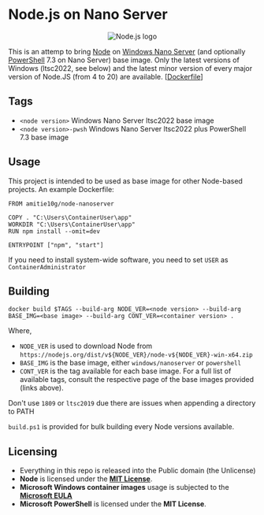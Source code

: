 # Node.js on Nano Server

<p align=center><img src="https://github.com/Amitie10g/node-nanoserver-docker/assets/2096562/d2ac73e9-d71d-47a7-988a-d73358c411cc" alt="Node.js logo" style="text-align:center;margin:auto"></p>

This is an attemp to bring [Node](https://nodejs.org/) on [Windows Nano Server](https://hub.docker.com/_/microsoft-windows-nanoserver) (and optionally [PowerShell](https://hub.docker.com/_/microsoft-powershell) 7.3 on Nano Server) base image. Only the latest versions of Windows (ltsc2022, see below) and the latest minor version of every major version of Node.JS (from 4 to 20) are available. [[Dockerfile](https://github.com/Amitie10g/node-nanoserver-docker/blob/main/Dockerfile)]

## Tags

* ``<node version>`` Windows Nano Server ltsc2022 base image
* ``<node version>-pwsh`` Windows Nano Server ltsc2022 plus PowerShell 7.3 base image

## Usage

This project is intended to be used as base image for other Node-based projects. An example Dockerfile:

    FROM amitie10g/node-nanoserver
    
    COPY . "C:\Users\ContainerUser\app"
    WORKDIR "C:\Users\ContainerUser\app"
    RUN npm install --omit=dev
    
    ENTRYPOINT ["npm", "start"]

If you need to install system-wide software, you need to set `USER` as `ContainerAdministrator`

## Building

    docker build $TAGS --build-arg NODE_VER=<node version> --build-arg BASE_IMG=<base image> --build-arg CONT_VER=<container version> .
Where,

* ``NODE_VER`` is used to download Node from ``https://nodejs.org/dist/v${NODE_VER}/node-v${NODE_VER}-win-x64.zip``
* ``BASE_IMG`` is the base image, either ``windows/nanoserver`` or ``powershell``
* ``CONT_VER`` is the tag available for each base image. For a full list of available tags, consult the respective page of the base images provided (links above).

Don't use ``1809`` or ``ltsc2019`` due there are issues when appending a directory to PATH

`build.ps1` is provided for bulk building every Node versions available.

## Licensing

* Everything in this repo is released into the Public domain (the Unlicense)
*  **Node** is licensed under the **[MIT License](https://opensource.org/license/mit/)**.
* **Microsoft Windows container images** usage is subjected to the **[Microsoft EULA](https://learn.microsoft.com/en-us/virtualization/windowscontainers/images-eula)**
*  **Microsoft PowerShell** is licensed under the **MIT License**.
